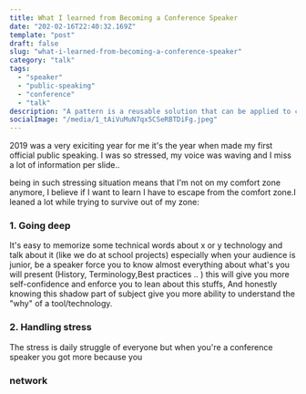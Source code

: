 ```yaml
---
title: What I learned from Becoming a Conference Speaker
date: "202-02-16T22:40:32.169Z"
template: "post"
draft: false
slug: "what-i-learned-from-becoming-a-conference-speaker"
category: "talk"
tags:
  - "speaker"
  - "public-speaking"
  - "conference"
  - "talk"
description: "A pattern is a reusable solution that can be applied to commonly occurring problems in software design"
socialImage: "/media/1_tAiVuMuN7qx5CSeRBTDiFg.jpeg"
---
```


2019 was a very exiciting year for me it's the year when made my first official public speaking. I was so stressed, my voice was waving and I miss a lot of information per slide..

being in such stressing situation means that I'm not on my comfort zone anymore, I believe if I want to learn I have to escape from the comfort zone.I leaned a lot while trying to survive out of my zone:

### 1. Going deep

It's easy to memorize some technical words about x or y technology and talk about it (like we do at school projects) especially when your audience is junior, be a speaker force you to know almost everything about what's you will present (History, Terminology,Best practices .. ) this will give you more self-confidence and enforce you to lean about this stuffs, And honestly knowing this shadow part of subject give you more ability to understand the "why" of a tool/technology.

### 2. Handling stress

The stress is daily struggle of everyone but when you're a conference speaker you got more because you

### network
